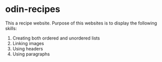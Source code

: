 # odin-recipes
This a recipe website.
Purpose of this websites is to display the following skills:
 1. Creating both ordered and unordered lists
 2. Linking images
 3. Using headers
 4. Using paragraphs